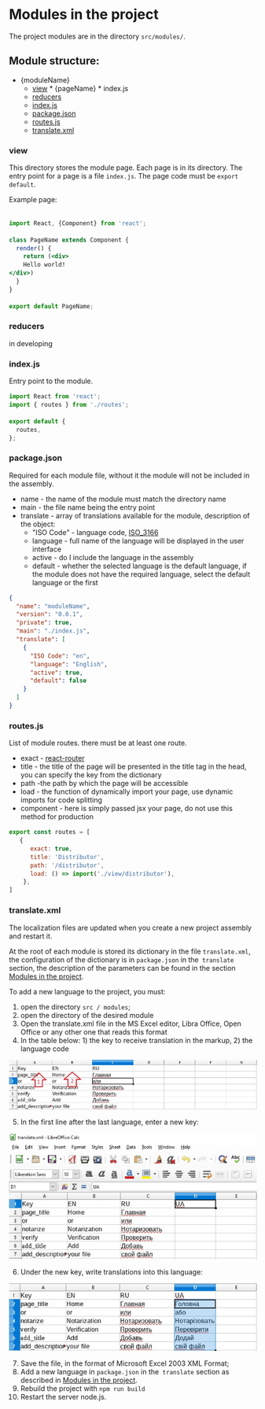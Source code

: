 # Modules in the project

The project modules are in the directory `src/modules/`.

## Module structure:

* {moduleName}
  * [view](#view)
        * {pageName}
            * index.js
  * [reducers](#reducers)
  * [index.js](#indexjs) 
  * [package.json](#packagejson)
  * [routes.js](#routesjs)
  * [translate.xml](#translatexml)
  
### view 

This directory stores the module page. 
Each page is in its directory. The entry point for a page is a file `index.js`.
The page code must be `export default`.

Example page:

```jsx

import React, {Component} from 'react';

class PageName extends Component {
  render() {
    return (<div>
    Hello world!
</div>)
  }
}

export default PageName;
```

### reducers

in developing


### index.js

Entry point to the module.

```js
import React from 'react';
import { routes } from './routes';

export default {
  routes,
};
```

### package.json

Required for each module file, without it the module will not be included in the assembly.

* name - the name of the module must match the directory name
* main - the file name being the entry point
* translate - array of translations available for the module, description of the object:
  * "ISO Code" - language code, [ISO_3166](http://kirste.userpage.fu-berlin.de/diverse/doc/ISO_3166.html)
  * language - full name of the language will be displayed in the user interface
  * active - do I include the language in the assembly
  * default - whether the selected language is the default language, 
  if the module does not have the required language, select the default language or the first
  
```json
{
  "name": "moduleName",
  "version": "0.0.1",
  "private": true,
  "main": "./index.js",
  "translate": [
    {
      "ISO Code": "en",
      "language": "English",
      "active": true,
      "default": false
    }
  ]
}
```

### routes.js

List of module routes. there must be at least one route.

* exact - [react-router](https://reacttraining.com/react-router/web/api/Route/exact-bool)
* title - the title of the page will be presented in the title tag in the head, you can specify the key from the dictionary
* path -the path by which the page will be accessible
* load - the function of dynamically import your page, use dynamic imports for code splitting
* component - here is simply passed jsx your page, do not use this method for production

```js
export const routes = [
   {
      exact: true,
      title: 'Distributor',
      path: '/distributor',
      load: () => import('./view/distributor'),
    },
]
```

### translate.xml


The localization files are updated when you create a new project assembly and restart it.

At the root of each module is stored its dictionary in the file `translate.xml`,
the configuration of the dictionary is in `package.json` in the` translate` section, the description of the parameters can be found
in the  section [Modules in the project](./module.md#packagejson).

To add a new language to the project, you must:

1. open the directory `src / modules`;
2. open the directory of the desired module
3. Open the translate.xml file in the MS Excel editor, Libra Office, Open Office or any other one that reads this format
4. In the table below: 1) the key to receive translation in the markup, 2) the language code

![alt text](images/translateEmptyTemplate.jpg)

5. In the first line after the last language, enter a new key:

![alt text](images/translateTemplateAddCountryCode.jpg)

6. Under the new key, write translations into this language:

![alt text](images/translateTemplateAddWords.jpg)

7. Save the file, in the format of Microsoft Excel 2003 XML Format;
8. Add a new language in `package.json` in the` translate` section as described in [Modules in the project](./module.md#packagejson).
9. Rebuild the project with `npm run build`
10. Restart the server node.js.